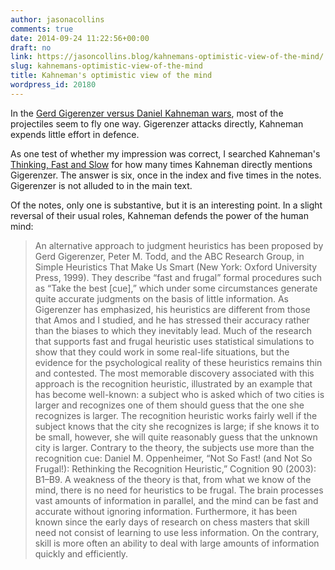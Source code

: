 ```yaml
---
author: jasonacollins
comments: true
date: 2014-09-24 11:22:56+00:00
draft: no
link: https://jasoncollins.blog/kahnemans-optimistic-view-of-the-mind/
slug: kahnemans-optimistic-view-of-the-mind
title: Kahneman's optimistic view of the mind
wordpress_id: 20180
---
```


In the [Gerd Gigerenzer versus Daniel Kahneman wars](https://jasoncollins.blog/gigerenzer-versus-nudge/), most of the projectiles seem to fly one way. Gigerenzer attacks directly, Kahneman expends little effort in defence.

As one test of whether my impression was correct, I searched Kahneman's [Thinking, Fast and Slow](https://jasoncollins.blog/kahnemans-thinking-fast-and-slow/) for how many times Kahneman directly mentions Gigerenzer. The answer is six, once in the index and five times in the notes. Gigerenzer is not alluded to in the main text.

Of the notes, only one is substantive, but it is an interesting point. In a slight reversal of their usual roles, Kahneman defends the power of the human mind:


<blockquote>An alternative approach to judgment heuristics has been proposed by Gerd Gigerenzer, Peter M. Todd, and the ABC Research Group, in Simple Heuristics That Make Us Smart (New York: Oxford University Press, 1999). They describe “fast and frugal” formal procedures such as “Take the best [cue],” which under some circumstances generate quite accurate judgments on the basis of little information. As Gigerenzer has emphasized, his heuristics are different from those that Amos and I studied, and he has stressed their accuracy rather than the biases to which they inevitably lead. Much of the research that supports fast and frugal heuristic uses statistical simulations to show that they could work in some real-life situations, but the evidence for the psychological reality of these heuristics remains thin and contested. The most memorable discovery associated with this approach is the recognition heuristic, illustrated by an example that has become well-known: a subject who is asked which of two cities is larger and recognizes one of them should guess that the one she recognizes is larger. The recognition heuristic works fairly well if the subject knows that the city she recognizes is large; if she knows it to be small, however, she will quite reasonably guess that the unknown city is larger. Contrary to the theory, the subjects use more than the recognition cue: Daniel M. Oppenheimer, “Not So Fast! (and Not So Frugal!): Rethinking the Recognition Heuristic,” Cognition 90 (2003): B1–B9. A weakness of the theory is that, from what we know of the mind, there is no need for heuristics to be frugal. The brain processes vast amounts of information in parallel, and the mind can be fast and accurate without ignoring information. Furthermore, it has been known since the early days of research on chess masters that skill need not consist of learning to use less information. On the contrary, skill is more often an ability to deal with large amounts of information quickly and efficiently.</blockquote>
